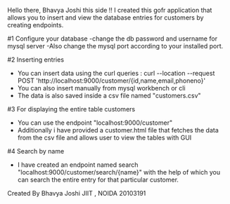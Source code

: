 Hello there, Bhavya Joshi this side !! 
I created this gofr application that allows you to insert and view the database entries for customers by creating endpoints. 

#1 Configure your database 
-change the db password and username for mysql server
-Also change the mysql port according to your installed port.

#2 Inserting entries 
- You can insert data using the curl queries :
  curl --location --request POST 'http://localhost:9000/customer/{id,name,email,phoneno}'
- You can also insert manually from mysql workbench or cli
- The data is also saved inside a csv file named "customers.csv"

#3 For displaying the entire table customers
  - You can use the endpoint "localhost:9000/customer"
  - Additionally i have provided a customer.html file that fetches the data from the csv file and allows user to view the tables with GUI

#4 Search by name
 - I have created an endpoint named search "localhost:9000/customer/search/{name}" with the help of which you can search the entire entry for that particular customer.


Created By Bhavya Joshi 
JIIT , NOIDA
20103191
